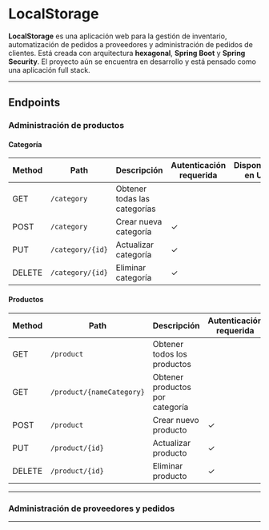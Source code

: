 # LocalStorage

**LocalStorage** es una aplicación web para la gestión de inventario, automatización de pedidos a proveedores y administración de pedidos de clientes. Está creada con arquitectura **hexagonal**, **Spring Boot** y **Spring Security**. El proyecto aún se encuentra en desarrollo y está pensado como una aplicación full stack.

---

## Endpoints

### Administración de productos

#### Categoría

| **Method** | **Path**            | **Descripción**                       | **Autenticación requerida** | **Disponible en UI** |
|------------|---------------------|---------------------------------------|-----------------------------|-----------------------|
| GET        | `/category`         | Obtener todas las categorías          |                             |                       |
| POST       | `/category`         | Crear nueva categoría                 | ✓                           |                      |
| PUT        | `/category/{id}`    | Actualizar categoría                  | ✓                           |                      |
| DELETE     | `/category/{id}`    | Eliminar categoría                    | ✓                           |                      |

#### Productos

| **Method** | **Path**                    | **Descripción**                          | **Autenticación requerida** | **Disponible en UI** |
|------------|-----------------------------|------------------------------------------|-----------------------------|-----------------------|
| GET        | `/product`                  | Obtener todos los productos              |                             |                       |
| GET        | `/product/{nameCategory}`   | Obtener productos por categoría          |                             |                       |
| POST       | `/product`                  | Crear nuevo producto                     | ✓                           |                      |
| PUT        | `/product/{id}`             | Actualizar producto                      | ✓                           |                      |
| DELETE     | `/product/{id}`             | Eliminar producto                        | ✓                           |                      |

---

### Administración de proveedores y pedidos


---
